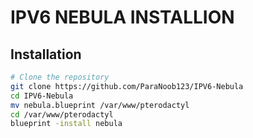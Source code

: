 # IPV6 NEBULA INSTALLION

## Installation

```bash
# Clone the repository
git clone https://github.com/ParaNoob123/IPV6-Nebula
cd IPV6-Nebula
mv nebula.blueprint /var/www/pterodactyl
cd /var/www/pterodactyl
blueprint -install nebula
